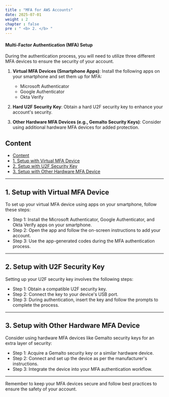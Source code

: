 ```yaml
---
title : "MFA for AWS Accounts"
date: 2025-07-01
weight : 2
chapter : false
pre : " <b> 2. </b> "
---
```


#### Multi-Factor Authentication (MFA) Setup

During the authentication process, you will need to utilize three different MFA devices to ensure the security of your account.

1. **Virtual MFA Devices (Smartphone Apps)**: Install the following apps on your smartphone and set them up for MFA:
   - Microsoft Authenticator
   - Google Authenticator
   - Okta Verify

2. **Hard U2F Security Key**: Obtain a hard U2F security key to enhance your account's security.

3. **Other Hardware MFA Devices (e.g., Gemalto Security Keys)**: Consider using additional hardware MFA devices for added protection.

## Content

- [Content](#content)
- [1. Setup with Virtual MFA Device](#1-setup-with-virtual-mfa-device)
- [2. Setup with U2F Security Key](#2-setup-with-u2f-security-key)
- [3. Setup with Other Hardware MFA Device](#3-setup-with-other-hardware-mfa-device)

---

## 1. Setup with Virtual MFA Device

To set up your virtual MFA device using apps on your smartphone, follow these steps:

- Step 1: Install the Microsoft Authenticator, Google Authenticator, and Okta Verify apps on your smartphone.
- Step 2: Open the app and follow the on-screen instructions to add your account.
- Step 3: Use the app-generated codes during the MFA authentication process.

---

## 2. Setup with U2F Security Key

Setting up your U2F security key involves the following steps:

- Step 1: Obtain a compatible U2F security key.
- Step 2: Connect the key to your device's USB port.
- Step 3: During authentication, insert the key and follow the prompts to complete the process.

---

## 3. Setup with Other Hardware MFA Device

Consider using hardware MFA devices like Gemalto security keys for an extra layer of security:

- Step 1: Acquire a Gemalto security key or a similar hardware device.
- Step 2: Connect and set up the device as per the manufacturer's instructions.
- Step 3: Integrate the device into your MFA authentication workflow.

---

Remember to keep your MFA devices secure and follow best practices to ensure the safety of your account.
